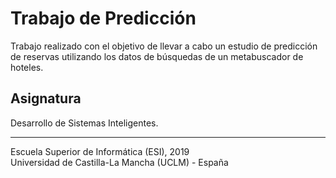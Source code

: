 # Trabajo de Predicción
Trabajo realizado con el objetivo de llevar a cabo un estudio de predicción de reservas utilizando los datos de búsquedas de un metabuscador de hoteles.

## Asignatura
Desarrollo de Sistemas Inteligentes.

-----------------------------------------------------------
Escuela Superior de Informática (ESI), 2019<br>
Universidad de Castilla-La Mancha (UCLM) - España
